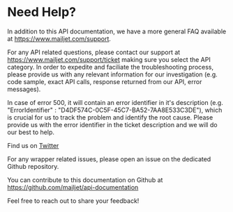 # Need Help?

In addition to this API documentation, we have a more general FAQ available at <a href="https://www.mailjet.com/support" target="_blank">https://www.mailjet.com/support</a>.

For any API related questions, please contact our support at <a href="https://www.mailjet.com/support/ticket" target="_blank">https://www.mailjet.com/support/ticket</a> making sure you select the API category. In order to expedite and faciliate the troubleshooting process, please provide us with any relevant information for our investigation (e.g. code sample, exact API calls, response returned from our API, error messages).

In case of error 500, it will contain an error identifier in it's description (e.g. "ErrorIdentifier" : "D4DF574C-0C5F-45C7-BA52-7AA8E533C3DE"), which is crucial for us to track the problem and identify the root cause. Please provide us with the error identifier in the ticket description and we will do our best to help.


Find us on <a href="https://twitter.com/mailjet/lists/mailjet-dev-relations" target="_blank">Twitter</a>

For any wrapper related issues, please open an issue on the dedicated Github repository.

You can contribute to this documentation on Github at <a href='https://github.com/mailjet/api-documentation' target="_blank">https://github.com/mailjet/api-documentation</a>

Feel free to reach out to share your feedback!

